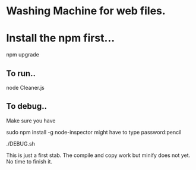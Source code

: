 # Washing Machine for web files.



# Install the npm first...
npm upgrade


## To run.. 
node Cleaner.js


## To debug.. 
Make sure you have 

sudo npm install -g node-inspector
might have to type password:pencil

./DEBUG.sh



This is just a first stab. The compile and copy work but minify does not yet. No time to finish it.